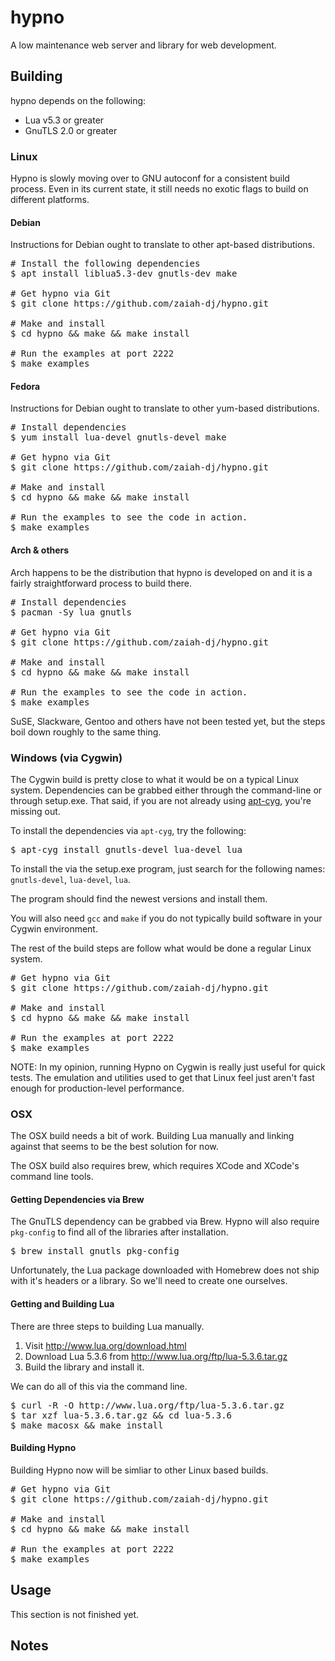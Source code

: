 # hypno

A low maintenance web server and library for web development.


## Building

hypno depends on the following:

- Lua v5.3 or greater
- GnuTLS 2.0 or greater


### Linux

Hypno is slowly moving over to GNU autoconf for a consistent build process.
Even in its current state, it still needs no exotic flags to build on
different platforms.


#### Debian 

Instructions for Debian ought to translate to other apt-based distributions.

<pre>
# Install the following dependencies
$ apt install liblua5.3-dev gnutls-dev make

# Get hypno via Git
$ git clone https://github.com/zaiah-dj/hypno.git

# Make and install
$ cd hypno && make && make install

# Run the examples at port 2222
$ make examples
</pre>


#### Fedora

Instructions for Debian ought to translate to other yum-based distributions.

<pre>
# Install dependencies
$ yum install lua-devel gnutls-devel make

# Get hypno via Git
$ git clone https://github.com/zaiah-dj/hypno.git

# Make and install
$ cd hypno && make && make install

# Run the examples to see the code in action.
$ make examples
</pre>


#### Arch & others

Arch happens to be the distribution that hypno is developed on and
it is a fairly straightforward process to build there.  
<pre>
# Install dependencies
$ pacman -Sy lua gnutls

# Get hypno via Git
$ git clone https://github.com/zaiah-dj/hypno.git

# Make and install
$ cd hypno && make && make install

# Run the examples to see the code in action.
$ make examples
</pre>

SuSE, Slackware, Gentoo and others have not been tested yet, but the 
steps boil down roughly to the same thing.



### Windows (via Cygwin)

The Cygwin build is pretty close to what it would be on a typical
Linux system.  Dependencies can be grabbed either through the command-line
or through setup.exe.  That said, if you are not already using 
<a href="https://github.com/transcode-open/apt-cyg">apt-cyg</a>, 
you're missing out.

To install the dependencies via `apt-cyg`, try the following:
<pre>
$ apt-cyg install gnutls-devel lua-devel lua
</pre>

To install the via the setup.exe program, just search for the following
names: `gnutls-devel`, `lua-devel`, `lua`.

The program should find the newest versions and install them.

You will also need `gcc` and `make` if you do not typically build software
in your Cygwin environment. 

The rest of the build steps are follow what would be done a regular Linux
system.

<pre>
# Get hypno via Git
$ git clone https://github.com/zaiah-dj/hypno.git

# Make and install
$ cd hypno && make && make install

# Run the examples at port 2222
$ make examples
</pre>

NOTE: In my opinion, running Hypno on Cygwin is really just
useful for quick tests.  The emulation and utilities used to get that
Linux feel just aren't fast enough for production-level performance.


### OSX

The OSX build needs a bit of work.   Building Lua manually and linking against
that seems to be the best solution for now. 

The OSX build also requires brew, which requires XCode and XCode's command line 
tools.

#### Getting Dependencies via Brew

The GnuTLS dependency can be grabbed via Brew.  Hypno will also require `pkg-config`
to find all of the libraries after installation.

<pre>
$ brew install gnutls pkg-config
</pre>

Unfortunately, the Lua package downloaded with Homebrew does not ship with 
it's headers or a library.  So we'll need to create one ourselves.

#### Getting and Building Lua

There are three steps to building Lua manually.

1. Visit http://www.lua.org/download.html
2. Download Lua 5.3.6 from http://www.lua.org/ftp/lua-5.3.6.tar.gz
3. Build the library and install it.

We can do all of this via the command line.
<pre>
$ curl -R -O http://www.lua.org/ftp/lua-5.3.6.tar.gz
$ tar xzf lua-5.3.6.tar.gz && cd lua-5.3.6
$ make macosx && make install
</pre>

#### Building Hypno

Building Hypno now will be simliar to other Linux based builds.

<pre>
# Get hypno via Git
$ git clone https://github.com/zaiah-dj/hypno.git

# Make and install
$ cd hypno && make && make install

# Run the examples at port 2222
$ make examples
</pre>


<!-- ## Using the CLI -->
<!--  -->
<!-- Hypno can create its own application directories like other big frameworks.  It's usage is something like this: -->
<!--  -->
<!-- Flags                 | Function -->
<!-- -----                 | -------- -->
<!-- -c, --create [dir]    | Create a new application directory here. -->
<!-- -e, --eat [url]       | Feed this a certain URL and see how it evaluates. -->
<!-- -l, --list            | List all sites and their statuses. -->
<!-- -a, --at [dir]        | Create a new application directory here. -->
<!-- -n, --name [name]     | Use this as a site name. -->
<!-- -d, --domain [domain] | Use this domain. -->
<!-- -v, --verbose         | Be verbose. -->
<!-- -h, --help            | Show help and quit. -->
<!--  -->
<!-- So, if I want to create a new site that can be served from anywhere, this command would let that happen. -->


## Usage

This section is not finished yet.


<!-- ## Rationale -->
<!--  -->
<!-- Why Build Another Server? -->
<!-- ------------------------- -->
<!-- This was built as a cleaner answer to web frameworks written with Node.js, PHP, Lucee or other popular tools.  I wanted something simple to build which didn't require lots of dependencies.  -->
<!--  -->
<!-- The process of serving sites boils down to:  -->
<!-- - opening a socket -->
<!-- - parsing a message -->
<!-- - generating a response -->
<!-- - sending the message back to the requestor -->
<!-- - closing the socket -->
<!--  -->
<!-- Knowing this, I figured that there must be a better way to go about it than what we have today. -->
<!--  -->
<!--  -->
<!-- Why use Lua? -->
<!-- ------------ -->
<!-- - Lua builds fine on OSX and Linux. -->
<!-- - Packages and extensinons for Lua are available everywhere for a variety of operating systems. -->
<!-- - Lua is interpreted. -->
<!-- - Lua is fast. -->
<!-- - Most union and set primitives are already written (with the exception of sort, extract and map)  -->
<!-- - Pretty easy to bind C to Lua.   -->
<!-- - Pretty easy to embed Lua into C, doing the same with PHP or Python requires a bit more legwork. -->
<!-- - Lua relies heavily on the tables, a single unified data structure that is appealing to beginners and professionals alike. -->
<!--  -->
<!--  -->
<!-- Why not Javascript? -->
<!-- ------------------- -->
<!-- - Javascript has become overly complicated over the years. -->
<!-- - For all of the things the language offers, it still manages not to ship with filesystem or database primitives. -->
<!-- - I have started to like Javascript less and less the longer I spend doing web development. -->
<!-- - Tooling, type safety and optimization all seem to be afterthoughts and only can be implemented through the use of third party libraries.  (There isn't even a real syntax checker outside of the browser.) -->
<!-- - Only one library exists that makes Javascript easy to bind to C (duktape - which is great!) -->



## Notes
